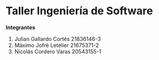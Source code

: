 # Taller Ingeniería de Software
**Integrantes**
1. Julian Gallardo Cortés 21836146-3
2. Máximo Jofré Letelier 21675371-2
3. Nicolás Cordero Varas 20543155-1
